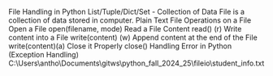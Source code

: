 File Handling in Python
List/Tuple/Dict/Set - Collection of Data
File is a collection of data stored in computer.
Plain Text File
    Operations on a File
        Open a File open(filename, mode)
        Read a File Content read() (r)
        Write content into a File write(content) (w)
        Append content at the end of the File write(content)(a)
        Close it Properly close()
Handling Error in Python (Exception Handling)
C:\Users\antho\Documents\gitws\python_fall_2024_25\fileio\student_info.txt